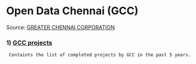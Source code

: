 # Open Data Chennai (GCC)

Source: [GREATER CHENNAI CORPORATION](https://chennaicorporation.gov.in/gcc/)

### 1) [GCC projects](https://github.com/elseasama/OpenDataChennai/blob/main/GCCProjects.csv)
     Containts the list of completed projects by GCC in the past 5 years. 
